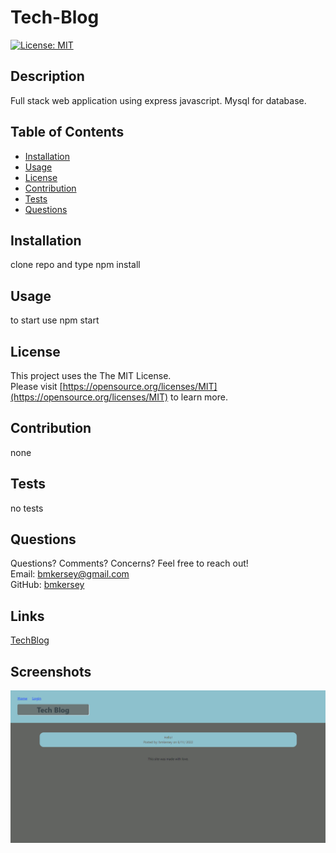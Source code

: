 
  # Tech-Blog

  [![License: MIT](https://img.shields.io/badge/License-MIT-yellow.svg)](https://opensource.org/licenses/MIT)

  ## Description

  Full stack web application using express javascript. Mysql for database.

  ## Table of Contents
  * [Installation](#installation)
  * [Usage](#usage)
  * [License](#license)
  * [Contribution](#contribution)
  * [Tests](#tests)
  * [Questions](#questions)
  
  ## Installation

  clone repo and type npm install

  ## Usage

  to start use npm start

  ## License

  This project uses the The MIT License.  
  Please visit [https://opensource.org/licenses/MIT](https://opensource.org/licenses/MIT) to learn more.
  

  ## Contribution

  none
  
  ## Tests 

  no tests 
  
  ## Questions
  Questions? Comments? Concerns? Feel free to reach out!  
  Email: bmkersey@gmail.com  
  GitHub: [bmkersey](https://github.com/bmkersey)

  ## Links
  [TechBlog](https://blooming-wave-15141.herokuapp.com/) 

  ## Screenshots
  ![Homepage](./images/screenshot.png)
  
  